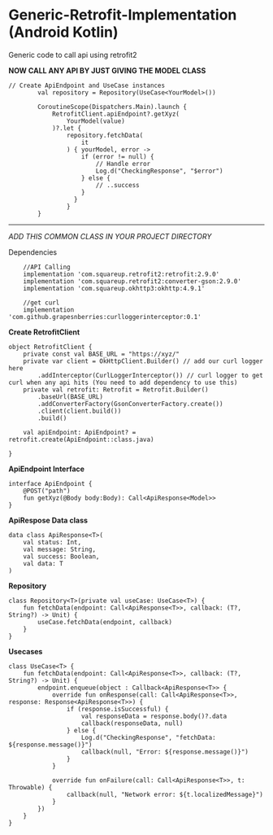 # Generic-Retrofit-Implementation (Android Kotlin)
Generic code to call api using retrofit2

<b>NOW CALL ANY API BY JUST GIVING THE MODEL CLASS</b>
```
// Create ApiEndpoint and UseCase instances
        val repository = Repository(UseCase<YourModel>())

        CoroutineScope(Dispatchers.Main).launch {
            RetrofitClient.apiEndpoint?.getXyz(
                YourModel(value)
            )?.let {
                repository.fetchData(
                    it
                ) { yourModel, error ->
                    if (error != null) {
                        // Handle error
                        Log.d("CheckingResponse", "$error")
                    } else {
                        // ..success
                    }
                  }
                }
        }
```

---------------------------------------------------------------------------------

<i>ADD THIS COMMON CLASS IN YOUR PROJECT DIRECTORY</i>

Dependencies 
```
    //API Calling
    implementation 'com.squareup.retrofit2:retrofit:2.9.0'
    implementation 'com.squareup.retrofit2:converter-gson:2.9.0'
    implementation 'com.squareup.okhttp3:okhttp:4.9.1'

    //get curl
    implementation 'com.github.grapesnberries:curlloggerinterceptor:0.1'
```

<b> Create RetrofitClient </b>

```
object RetrofitClient {
    private const val BASE_URL = "https://xyz/"
    private var client = OkHttpClient.Builder() // add our curl logger here
        .addInterceptor(CurlLoggerInterceptor()) // curl logger to get curl when any api hits (You need to add dependency to use this)
    private val retrofit: Retrofit = Retrofit.Builder()
        .baseUrl(BASE_URL)
        .addConverterFactory(GsonConverterFactory.create())
        .client(client.build())
        .build()

    val apiEndpoint: ApiEndpoint? = retrofit.create(ApiEndpoint::class.java)

}
```

<b>ApiEndpoint Interface</b>

```
interface ApiEndpoint {
    @POST("path")
    fun getXyz(@Body body:Body): Call<ApiResponse<Model>>
}
```

<b>ApiRespose Data class</b>
```
data class ApiResponse<T>(
    val status: Int,
    val message: String,
    val success: Boolean,
    val data: T
)
```

<b>Repository </b>

```
class Repository<T>(private val useCase: UseCase<T>) {
    fun fetchData(endpoint: Call<ApiResponse<T>>, callback: (T?, String?) -> Unit) {
        useCase.fetchData(endpoint, callback)
    }
}
```

<b>Usecases </b>
```
class UseCase<T> {
    fun fetchData(endpoint: Call<ApiResponse<T>>, callback: (T?, String?) -> Unit) {
        endpoint.enqueue(object : Callback<ApiResponse<T>> {
            override fun onResponse(call: Call<ApiResponse<T>>, response: Response<ApiResponse<T>>) {
                if (response.isSuccessful) {
                    val responseData = response.body()?.data
                    callback(responseData, null)
                } else {
                    Log.d("CheckingResponse", "fetchData: ${response.message()}")
                    callback(null, "Error: ${response.message()}")
                }
            }

            override fun onFailure(call: Call<ApiResponse<T>>, t: Throwable) {
                callback(null, "Network error: ${t.localizedMessage}")
            }
        })
    }
}
```



